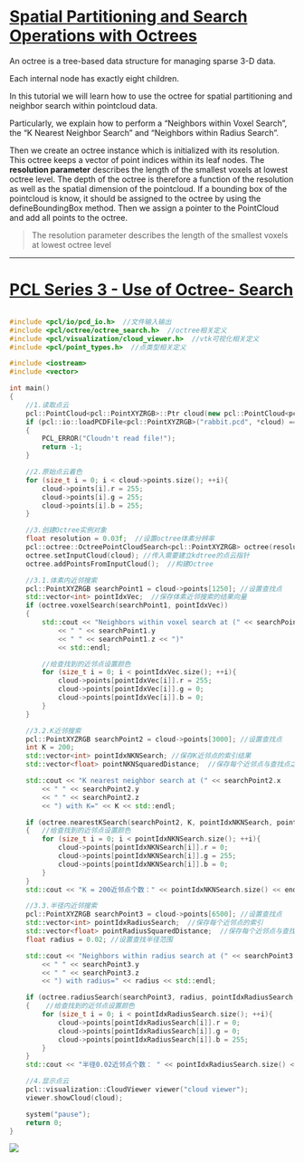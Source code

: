 # [Spatial Partitioning and Search Operations with Octrees](http://pointclouds.org/documentation/tutorials/octree.php#octree-search)

An octree is a tree-based data structure for managing sparse 3-D data. 

Each internal node has exactly eight children. 

In this tutorial we will learn how to use the octree for spatial partitioning and neighbor search within pointcloud data. 

Particularly, we explain how to perform a “Neighbors within Voxel Search”, the “K Nearest Neighbor Search” and “Neighbors within Radius Search”.






Then we create an octree instance which is initialized with its resolution. 
This octree keeps a vector of point indices within its leaf nodes. 
The **resolution parameter** describes the length of the smallest voxels at lowest octree level. 
The depth of the octree is therefore a function of the resolution as well as the spatial dimension of the pointcloud. 
If a bounding box of the pointcloud is know, it should be assigned to the octree by using the defineBoundingBox method. 
Then we assign a pointer to the PointCloud and add all points to the octree.

> The resolution parameter describes the length of the smallest voxels at lowest octree level





---
# [PCL Series 3 - Use of Octree- Search ](https://blog.csdn.net/qq_22170875/article/details/84844385)

```cpp

#include <pcl/io/pcd_io.h>  //文件输入输出
#include <pcl/octree/octree_search.h>  //octree相关定义
#include <pcl/visualization/cloud_viewer.h>  //vtk可视化相关定义
#include <pcl/point_types.h>  //点类型相关定义

#include <iostream>
#include <vector>

int main()
{
	//1.读取点云
	pcl::PointCloud<pcl::PointXYZRGB>::Ptr cloud(new pcl::PointCloud<pcl::PointXYZRGB>);
	if (pcl::io::loadPCDFile<pcl::PointXYZRGB>("rabbit.pcd", *cloud) == -1)
	{
		PCL_ERROR("Cloudn't read file!");
		return -1;
	}

	//2.原始点云着色
	for (size_t i = 0; i < cloud->points.size(); ++i){
		cloud->points[i].r = 255;
		cloud->points[i].g = 255;
		cloud->points[i].b = 255;
	}

	//3.创建Octree实例对象
	float resolution = 0.03f;  //设置octree体素分辨率
	pcl::octree::OctreePointCloudSearch<pcl::PointXYZRGB> octree(resolution); //建立octree对象
	octree.setInputCloud(cloud); //传入需要建立kdtree的点云指针
	octree.addPointsFromInputCloud();  //构建Octree

	//3.1.体素内近邻搜索
	pcl::PointXYZRGB searchPoint1 = cloud->points[1250]; //设置查找点
	std::vector<int> pointIdxVec;  //保存体素近邻搜索的结果向量
	if (octree.voxelSearch(searchPoint1, pointIdxVec))
	{
		std::cout << "Neighbors within voxel search at (" << searchPoint1.x
			<< " " << searchPoint1.y
			<< " " << searchPoint1.z << ")"
			<< std::endl;

		//给查找到的近邻点设置颜色
		for (size_t i = 0; i < pointIdxVec.size(); ++i){
			cloud->points[pointIdxVec[i]].r = 255;
			cloud->points[pointIdxVec[i]].g = 0;
			cloud->points[pointIdxVec[i]].b = 0;
		}		
	}

	//3.2.K近邻搜索
	pcl::PointXYZRGB searchPoint2 = cloud->points[3000]; //设置查找点
	int K = 200;
	std::vector<int> pointIdxNKNSearch; //保存K近邻点的索引结果
	std::vector<float> pointNKNSquaredDistance;  //保存每个近邻点与查找点之间的欧式距离平方

	std::cout << "K nearest neighbor search at (" << searchPoint2.x
		<< " " << searchPoint2.y
		<< " " << searchPoint2.z
		<< ") with K=" << K << std::endl;

	if (octree.nearestKSearch(searchPoint2, K, pointIdxNKNSearch, pointNKNSquaredDistance) > 0)
	{   //给查找到的近邻点设置颜色
		for (size_t i = 0; i < pointIdxNKNSearch.size(); ++i){
			cloud->points[pointIdxNKNSearch[i]].r = 0;
			cloud->points[pointIdxNKNSearch[i]].g = 255;
			cloud->points[pointIdxNKNSearch[i]].b = 0;
		}	
	}
	std::cout << "K = 200近邻点个数：" << pointIdxNKNSearch.size() << endl;

	//3.3.半径内近邻搜索
	pcl::PointXYZRGB searchPoint3 = cloud->points[6500]; //设置查找点
	std::vector<int> pointIdxRadiusSearch;  //保存每个近邻点的索引
	std::vector<float> pointRadiusSquaredDistance;  //保存每个近邻点与查找点之间的欧式距离平方
	float radius = 0.02; //设置查找半径范围

	std::cout << "Neighbors within radius search at (" << searchPoint3.x
		<< " " << searchPoint3.y
		<< " " << searchPoint3.z
		<< ") with radius=" << radius << std::endl;

	if (octree.radiusSearch(searchPoint3, radius, pointIdxRadiusSearch, pointRadiusSquaredDistance) > 0)
	{    //给查找到的近邻点设置颜色
		for (size_t i = 0; i < pointIdxRadiusSearch.size(); ++i){
			cloud->points[pointIdxRadiusSearch[i]].r = 0;
			cloud->points[pointIdxRadiusSearch[i]].g = 0;
			cloud->points[pointIdxRadiusSearch[i]].b = 255;
		}		
	}
	std::cout << "半径0.02近邻点个数： " << pointIdxRadiusSearch.size() << endl;

	//4.显示点云
	pcl::visualization::CloudViewer viewer("cloud viewer");
	viewer.showCloud(cloud);

	system("pause");
	return 0;
}

```

![](https://img-blog.csdnimg.cn/20181205215523236.JPG?x-oss-process=image/watermark,type_ZmFuZ3poZW5naGVpdGk,shadow_10,text_aHR0cHM6Ly9ibG9nLmNzZG4ubmV0L3FxXzIyMTcwODc1,size_16,color_FFFFFF,t_70)
